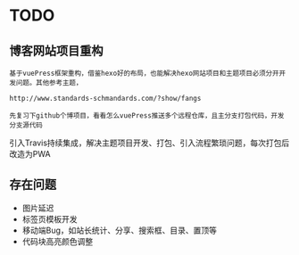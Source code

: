 # TODO

## 博客网站项目重构
  
	基于vuePress框架重构，借鉴hexo好的布局，也能解决hexo网站项目和主题项目必须分开开发问题。其他参考主题，

	http://www.standards-schmandards.com/?show/fangs

	先复习下github个博项目，看看怎么vuePress推送多个远程仓库，且主分支打包代码，开发分支源代码
  引入Travis持续集成，解决主题项目开发、打包、引入流程繁琐问题，每次打包后改造为PWA

## 存在问题
- 图片延迟
- 标签页模板开发
- 移动端Bug，如站长统计、分享、搜索框、目录、置顶等
- 代码块高亮颜色调整

